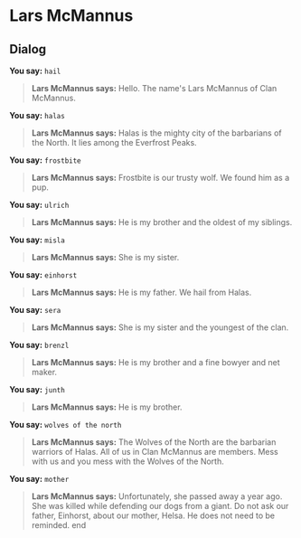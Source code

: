 # Lars McMannus


## Dialog

**You say:** `hail`



>**Lars McMannus says:** Hello. The name's Lars McMannus of Clan McMannus.

**You say:** `halas`





>**Lars McMannus says:** Halas is the mighty city of the barbarians of the North. It lies among the Everfrost Peaks.

**You say:** `frostbite`




>**Lars McMannus says:** Frostbite is our trusty wolf. We found him as a pup.



**You say:** `ulrich`




>**Lars McMannus says:** He is my brother and the oldest of my siblings.

**You say:** `misla`




>**Lars McMannus says:** She is my sister.

**You say:** `einhorst`




>**Lars McMannus says:** He is my father. We hail from Halas.

**You say:** `sera`




>**Lars McMannus says:** She is my sister and the youngest of the clan.

**You say:** `brenzl`




>**Lars McMannus says:** He is my brother and a fine bowyer and net maker.

**You say:** `junth`




>**Lars McMannus says:** He is my brother.


**You say:** `wolves of the north`




>**Lars McMannus says:** The Wolves of the North are the barbarian warriors of Halas. All of us in Clan McMannus are members. Mess with us and you mess with the Wolves of the North.





**You say:** `mother`




>**Lars McMannus says:** Unfortunately, she passed away a year ago. She was killed while defending our dogs from a giant. Do not ask our father, Einhorst, about our mother, Helsa. He does not need to be reminded.
end